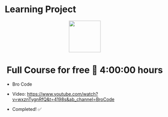 # Learning Project 
<div align="center">
 <img src="https://cdn.jsdelivr.net/gh/devicons/devicon@latest/icons/csharp/csharp-original.svg" style="width: 100px"/> <h1> Full Course for free 🚀 4:00:00 hours </h1>
</div>

- Bro Code
- Video: https://www.youtube.com/watch?v=wxznTygnRfQ&t=4198s&ab_channel=BroCode

- Completed! ✅ 